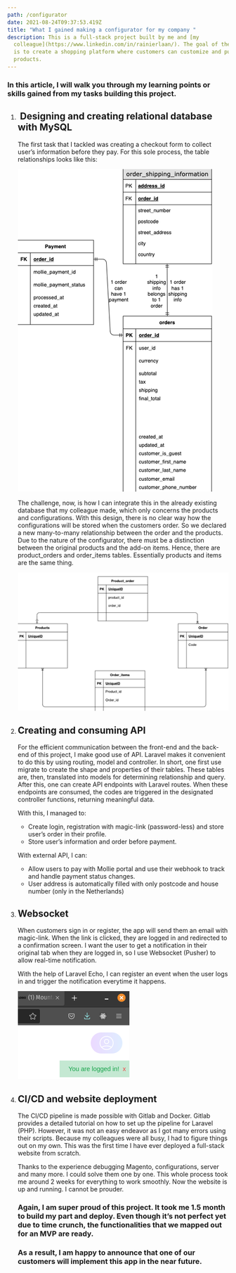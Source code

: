 ```yaml
---
path: /configurator
date: 2021-08-24T09:37:53.419Z
title: "What I gained making a configurator for my company "
description: This is a full-stack project built by me and [my
  colleague](https://www.linkedin.com/in/rainierlaan/). The goal of the project
  is to create a shopping platform where customers can customize and purchase
  products.
---
```

### In this article, I will walk you through my learning points or skills gained from my tasks building this project.

1. ##  Designing and creating relational database with MySQL

   The first task that I tackled was creating a checkout form to collect user’s information before they pay. For this sole process, the table relationships looks like this:

   ![Configurator relational database](../assets/pd-relationaldb2.png "Configurator relational database 1")

   The challenge, now, is how I can integrate this in the already existing database that my colleague made, which only concerns the products and configurations. With this design, there is no clear way how the configurations will be stored when the customers order. So we declared a new many-to-many relationship between the order and the products. Due to the nature of the configurator, there must be a distinction between the original products and the add-on items. Hence, there are product_orders and order_items tables. Essentially products and items are the same thing.

   ![Configurator relational database](../assets/pb-relationaldb1.png "Configurator relational database 2")
2. ## Creating and consuming API 

   For the efficient communication between the front-end and the back-end of this project, I make good use of API. Laravel makes it convenient to do this by using routing, model and controller. In short, one first use migrate to create the shape and properties of their tables. These tables are, then, translated into models for determining relationship and query. After this, one can create API endpoints with Laravel routes. When these endpoints are consumed, the codes are triggered in the designated controller functions, returning meaningful data.

   With this, I managed to: 

   * Create login, registration with magic-link (password-less) and store user’s order in their profile.
   * Store user’s information and order before payment.

   With external API, I can:

   * Allow users to pay with Mollie portal and use their webhook to track and handle payment status changes.
   * User address is automatically filled with only postcode and house number (only in the Netherlands)
3. ## Websocket

   When customers sign in or register, the app will send them an email with magic-link. When the link is clicked, they are logged in and redirected to a confirmation screen. I want the user to get a notification in their original tab when they are logged in, so I use Websocket (Pusher) to allow real-time notification.  

   With the help of Laravel Echo, I can register an event when the user logs in and trigger the notification everytime it happens.

   ![Pusher notification](../assets/pusher-1.png "Pusher notification")
4. ## CI/CD and website deployment

   The CI/CD pipeline is made possible with Gitlab and Docker. Gitlab provides a detailed tutorial on how to set up the pipeline for Laravel (PHP). However, it was not an easy endeavor as I got many errors using their scripts. Because my colleagues were all busy, I had to figure things out on my own. This was the first time I have ever deployed a full-stack website from scratch. 

   Thanks to the experience debugging Magento, configurations, server and many more. I could solve them one by one. This whole process took me around 2 weeks for everything to work smoothly. Now the website is up and running. I cannot be prouder.

   ### Again, I am super proud of this project. It took me 1.5 month to build my part and deploy. Even though it’s not perfect yet due to time crunch, the functionalities that we mapped out for an MVP are ready. 

   ### As a result, I am happy to announce that one of our customers will implement this app in the near future.